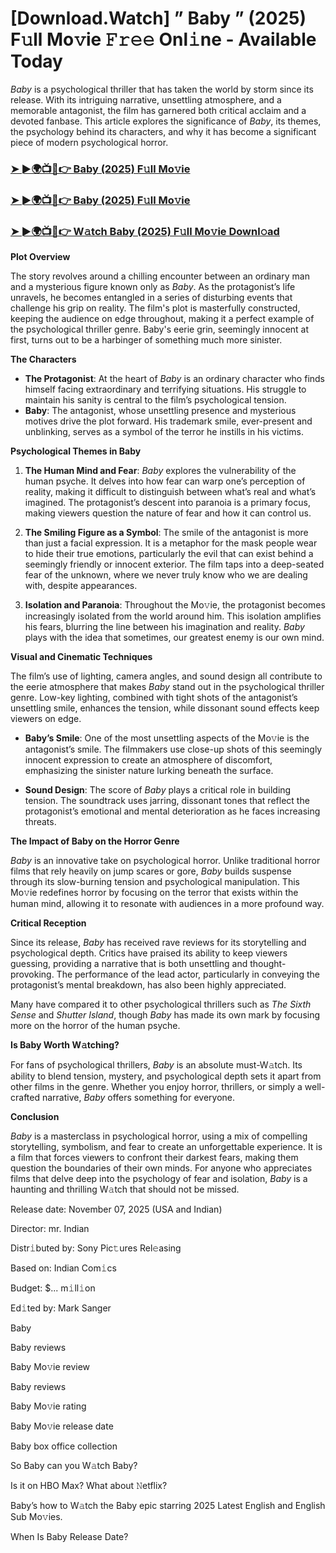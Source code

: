 # [Download.Watch] ” Baby ” (2025) F𝚞ll Mo𝚟ie 𝙵𝚛𝚎𝚎 Onl𝚒ne - Available Today

*Baby* is a psychological thriller that has taken the world by storm since its release. With its intriguing narrative, unsettling atmosphere, and a memorable antagonist, the film has garnered both critical acclaim and a devoted fanbase. This article explores the significance of *Baby*, its themes, the psychology behind its characters, and why it has become a significant piece of modern psychological horror.

<h3><a href="https://t.co/gMXMfrUBj8">➤ ►🌍📺📱👉 Baby (2025) F𝚞ll Mo𝚟ie</a></h3>

<h3><a href="https://t.co/gMXMfrUBj8">➤ ►🌍📺📱👉 Baby (2025) F𝚞ll Mo𝚟ie</a></h3>

<h3><a href="https://t.co/gMXMfrUBj8">➤ ►🌍📺📱👉 W𝚊tch Baby (2025) F𝚞ll Mo𝚟ie Downl𝚘ad</a></h3>

**Plot Overview**

The story revolves around a chilling encounter between an ordinary man and a mysterious figure known only as *Baby*. As the protagonist’s life unravels, he becomes entangled in a series of disturbing events that challenge his grip on reality. The film's plot is masterfully constructed, keeping the audience on edge throughout, making it a perfect example of the psychological thriller genre. Baby's eerie grin, seemingly innocent at first, turns out to be a harbinger of something much more sinister.

**The Characters**

- **The Protagonist**: At the heart of *Baby* is an ordinary character who finds himself facing extraordinary and terrifying situations. His struggle to maintain his sanity is central to the film’s psychological tension.
- **Baby**: The antagonist, whose unsettling presence and mysterious motives drive the plot forward. His trademark smile, ever-present and unblinking, serves as a symbol of the terror he instills in his victims.

**Psychological Themes in Baby**

1. **The Human Mind and Fear**: *Baby* explores the vulnerability of the human psyche. It delves into how fear can warp one’s perception of reality, making it difficult to distinguish between what’s real and what’s imagined. The protagonist’s descent into paranoia is a primary focus, making viewers question the nature of fear and how it can control us.

2. **The Smiling Figure as a Symbol**: The smile of the antagonist is more than just a facial expression. It is a metaphor for the mask people wear to hide their true emotions, particularly the evil that can exist behind a seemingly friendly or innocent exterior. The film taps into a deep-seated fear of the unknown, where we never truly know who we are dealing with, despite appearances.

3. **Isolation and Paranoia**: Throughout the Mo𝚟ie, the protagonist becomes increasingly isolated from the world around him. This isolation amplifies his fears, blurring the line between his imagination and reality. *Baby* plays with the idea that sometimes, our greatest enemy is our own mind.

**Visual and Cinematic Techniques**

The film’s use of lighting, camera angles, and sound design all contribute to the eerie atmosphere that makes *Baby* stand out in the psychological thriller genre. Low-key lighting, combined with tight shots of the antagonist’s unsettling smile, enhances the tension, while dissonant sound effects keep viewers on edge.

- **Baby’s Smile**: One of the most unsettling aspects of the Mo𝚟ie is the antagonist’s smile. The filmmakers use close-up shots of this seemingly innocent expression to create an atmosphere of discomfort, emphasizing the sinister nature lurking beneath the surface.

- **Sound Design**: The score of *Baby* plays a critical role in building tension. The soundtrack uses jarring, dissonant tones that reflect the protagonist’s emotional and mental deterioration as he faces increasing threats.

**The Impact of Baby on the Horror Genre**

*Baby* is an innovative take on psychological horror. Unlike traditional horror films that rely heavily on jump scares or gore, *Baby* builds suspense through its slow-burning tension and psychological manipulation. This Mo𝚟ie redefines horror by focusing on the terror that exists within the human mind, allowing it to resonate with audiences in a more profound way.

**Critical Reception**

Since its release, *Baby* has received rave reviews for its storytelling and psychological depth. Critics have praised its ability to keep viewers guessing, providing a narrative that is both unsettling and thought-provoking. The performance of the lead actor, particularly in conveying the protagonist’s mental breakdown, has also been highly appreciated. 

Many have compared it to other psychological thrillers such as *The Sixth Sense* and *Shutter Island*, though *Baby* has made its own mark by focusing more on the horror of the human psyche.

**Is Baby Worth W𝚊tching?**

For fans of psychological thrillers, *Baby* is an absolute must-W𝚊tch. Its ability to blend tension, mystery, and psychological depth sets it apart from other films in the genre. Whether you enjoy horror, thrillers, or simply a well-crafted narrative, *Baby* offers something for everyone. 

**Conclusion**

*Baby* is a masterclass in psychological horror, using a mix of compelling storytelling, symbolism, and fear to create an unforgettable experience. It is a film that forces viewers to confront their darkest fears, making them question the boundaries of their own minds. For anyone who appreciates films that delve deep into the psychology of fear and isolation, *Baby* is a haunting and thrilling W𝚊tch that should not be missed.

Release date: November 07, 2025 (USA and Indian)

Director: mr. Indian

Distr𝚒buted by: Sony Pic𝚝ures Rel𝚎asing

Based on: Indian Com𝚒cs

Budget: $... m𝚒ll𝚒on

Ed𝚒ted by: Mark Sanger

Baby

Baby reviews

Baby Mo𝚟ie review

Baby reviews

Baby Mo𝚟ie rating

Baby Mo𝚟ie release date

Baby box office collection

So Baby can you W𝚊tch Baby?

Is it on HBO Max? What about 𝙽etflix?

Baby’s how to W𝚊tch the Baby epic starring 2025 Latest English and English Sub Mo𝚟ies.

When Is Baby Release Date?
